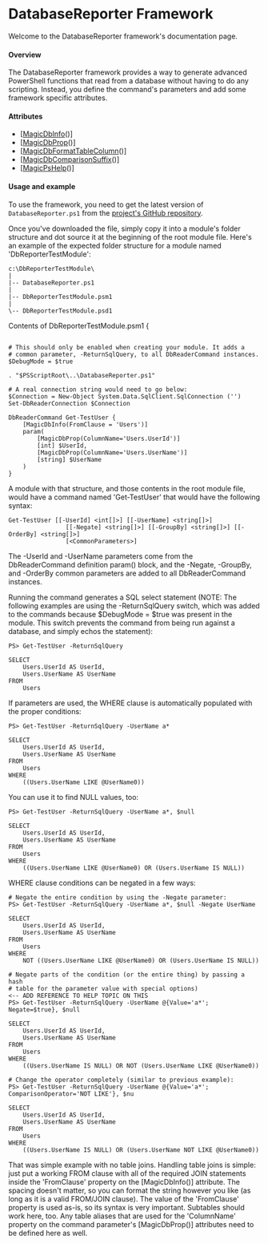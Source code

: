 # DatabaseReporter Framework

Welcome to the DatabaseReporter framework's documentation page.

#### Overview

The DatabaseReporter framework provides a way to generate advanced PowerShell functions that read from a database without having to do any scripting. Instead, you define the command's parameters and add some framework specific attributes.

#### Attributes
* [[MagicDbInfo](MagicDbInfoAttribute.md)()]
* [[MagicDbProp](MagicDbPropAttribute.md)()]
* [[MagicDbFormatTableColumn](MagicDbFormatTableColumnAttribute.md)()]
* [[MagicDbComparisonSuffix](MagicDbComparisonSuffixAttribute.md)()]
* [[MagicPsHelp](MagicPsHelpAttribute.md)()]

#### Usage and example
To use the framework, you need to get the latest version of ```DatabaseReporter.ps1``` from the [project's GitHub repository](https://github.com/rohnedwards/DatabaseReporter).

Once you've downloaded the file, simply copy it into a module's folder structure and dot source it at the beginning of the root module file. Here's an example of the expected folder structure for a module named 'DbReporterTestModule':
```
c:\DbReporterTestModule\
|
|-- DatabaseReporter.ps1
|
|-- DbReporterTestModule.psm1
|
\-- DbReporterTestModule.psd1
```        

Contents of DbReporterTestModule.psm1 {
```

# This should only be enabled when creating your module. It adds a
# common parameter, -ReturnSqlQuery, to all DbReaderCommand instances.
$DebugMode = $true

. "$PSScriptRoot\..\DatabaseReporter.ps1"

# A real connection string would need to go below:
$Connection = New-Object System.Data.SqlClient.SqlConnection ('')
Set-DbReaderConnection $Connection

DbReaderCommand Get-TestUser {
    [MagicDbInfo(FromClause = 'Users')]
    param(
        [MagicDbProp(ColumnName='Users.UserId')]
        [int] $UserId,
        [MagicDbProp(ColumnName='Users.UserName')]
        [string] $UserName
    )
}
```

A module with that structure, and those contents in the root module file, would have a command named 'Get-TestUser' that would have the following syntax:
```
Get-TestUser [[-UserId] <int[]>] [[-UserName] <string[]>] 
                [[-Negate] <string[]>] [[-GroupBy] <string[]>] [[-OrderBy] <string[]>] 
                [<CommonParameters>]
```

The -UserId and -UserName parameters come from the DbReaderCommand definition param() block, and the -Negate, -GroupBy, and -OrderBy common parameters are added to all DbReaderCommand instances.

Running the command generates a SQL select statement (NOTE: The following examples are using the -ReturnSqlQuery switch, which was added to the commands because $DebugMode = $true was present in the module. This switch prevents the command from being run against a database, and simply echos the statement):

```
PS> Get-TestUser -ReturnSqlQuery

SELECT
    Users.UserId AS UserId,
    Users.UserName AS UserName
FROM
    Users
```

If parameters are used, the WHERE clause is automatically populated with the proper conditions:
```
PS> Get-TestUser -ReturnSqlQuery -UserName a*

SELECT
    Users.UserId AS UserId,
    Users.UserName AS UserName
FROM
    Users
WHERE
    ((Users.UserName LIKE @UserName0))
```

You can use it to find NULL values, too:
```
PS> Get-TestUser -ReturnSqlQuery -UserName a*, $null

SELECT
    Users.UserId AS UserId,
    Users.UserName AS UserName
FROM
    Users
WHERE
    ((Users.UserName LIKE @UserName0) OR (Users.UserName IS NULL))
```

WHERE clause conditions can be negated in a few ways:
```
# Negate the entire condition by using the -Negate parameter:
PS> Get-TestUser -ReturnSqlQuery -UserName a*, $null -Negate UserName

SELECT
    Users.UserId AS UserId,
    Users.UserName AS UserName
FROM
    Users
WHERE
    NOT ((Users.UserName LIKE @UserName0) OR (Users.UserName IS NULL))

# Negate parts of the condition (or the entire thing) by passing a hash
# table for the parameter value with special options)                                <-- ADD REFERENCE TO HELP TOPIC ON THIS
PS> Get-TestUser -ReturnSqlQuery -UserName @{Value='a*'; Negate=$true}, $null

SELECT
    Users.UserId AS UserId,
    Users.UserName AS UserName
FROM
    Users
WHERE
    ((Users.UserName IS NULL) OR NOT (Users.UserName LIKE @UserName0))

# Change the operator completely (similar to previous example):
PS> Get-TestUser -ReturnSqlQuery -UserName @{Value='a*'; ComparisonOperator='NOT LIKE'}, $nu

SELECT
    Users.UserId AS UserId,
    Users.UserName AS UserName
FROM
    Users
WHERE
    ((Users.UserName IS NULL) OR (Users.UserName NOT LIKE @UserName0))
```

That was simple example with no table joins. Handling table joins is simple: just put a working FROM clause with all of the required JOIN statements inside the 'FromClause' property on the [MagicDbInfo()] attribute. The spacing doesn't matter, so you can format the string however you like (as long as it is a valid FROM/JOIN clause). The value of the 'FromClause' property is used as-is, so its syntax is very important. Subtables should work here, too. Any table aliases that are used for the 'ColumnName' property on the command parameter's [MagicDbProp()] attributes need to be defined here as well.